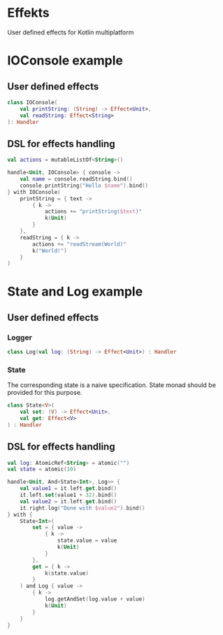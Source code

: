 # Effekts

User defined effects for Kotlin multiplatform

# IOConsole example

## User defined effects

```kotlin
class IOConsole(
    val printString: (String) -> Effect<Unit>,
    val readString: Effect<String>
): Handler
```

## DSL for effects handling

```kotlin
val actions = mutableListOf<String>()

handle<Unit, IOConsole> { console ->
    val name = console.readString.bind()
    console.printString("Hello $name").bind()
} with IOConsole(
    printString = { text ->
        { k ->
            actions += "printString($text)"
            k(Unit)
        }
    },
    readString = { k ->
        actions += "readStream(World)"
        k("World!")
    }
)
```

# State and Log example

## User defined effects

### Logger

```kotlin
class Log(val log: (String) -> Effect<Unit>) : Handler
```

### State

The corresponding state is a naive specification. State monad should 
be provided for this purpose.

```kotlin
class State<V>(
    val set: (V) -> Effect<Unit>,
    val get: Effect<V>
) : Handler
```

## DSL for effects handling

```kotlin
val log: AtomicRef<String> = atomic("")
val state = atomic(10)

handle<Unit, And<State<Int>, Log>> {
    val value1 = it.left.get.bind()
    it.left.set(value1 + 32).bind()
    val value2 = it.left.get.bind()
    it.right.log("Done with $value2").bind()
} with {
    State<Int>(
        set = { value ->
            { k ->
                state.value = value
                k(Unit)
            }
        },
        get = { k ->
            k(state.value)
        }
    ) and Log { value ->
        { k ->
            log.getAndSet(log.value + value)
            k(Unit)
        }
    }
}
```


